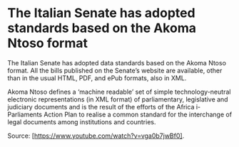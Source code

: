 # The Italian Senate has adopted standards based on the Akoma Ntoso format

The Italian Senate has adopted data standards based on the Akoma Ntoso format. All the bills published on the Senate’s website are available, other than in the usual HTML, PDF, and ePub formats, also in XML.

Akoma Ntoso defines a ‘machine readable’ set of simple technology-neutral electronic representations (in XML format) of parliamentary, legislative and judiciary documents and is the result of the efforts of the Africa i-Parliaments Action Plan to realise a common standard for the interchange of legal documents among institutions and countries.

Source: [https://www.youtube.com/watch?v=vga0b7jwBf0].
